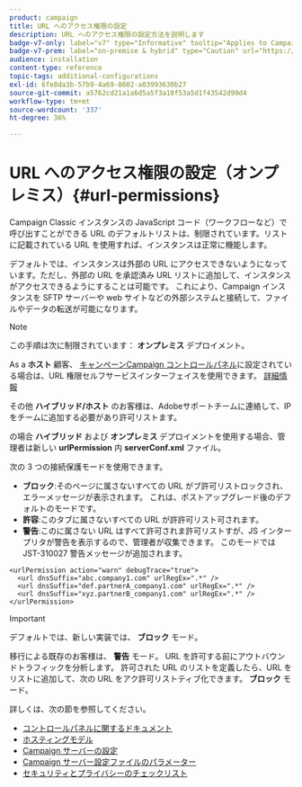 ```yaml
---
product: campaign
title: URL へのアクセス権限の設定
description: URL へのアクセス権限の設定方法を説明します
badge-v7-only: label="v7" type="Informative" tooltip="Applies to Campaign Classic v7 only"
badge-v7-prem: label="on-premise & hybrid" type="Caution" url="https://experienceleague.adobe.com/docs/campaign-classic/using/installing-campaign-classic/architecture-and-hosting-models/hosting-models-lp/hosting-models.html?lang=en" tooltip="Applies to on-premise and hybrid deployments only"
audience: installation
content-type: reference
topic-tags: additional-configurations
exl-id: 6fe8da3b-57b9-4a69-8602-a03993630b27
source-git-commit: a5762cd21a1a6d5a5f3a10f53a5d1f43542d99d4
workflow-type: tm+mt
source-wordcount: '337'
ht-degree: 36%

---
```


# URL へのアクセス権限の設定（オンプレミス）{#url-permissions}



Campaign Classic インスタンスの JavaScript コード（ワークフローなど）で呼び出すことができる URL のデフォルトリストは、制限されています。リストに記載されている URL を使用すれば、インスタンスは正常に機能します。

デフォルトでは、インスタンスは外部の URL にアクセスできないようになっています。ただし、外部の URL を承認済み URL リストに追加して、インスタンスがアクセスできるようにすることは可能です。 これにより、Campaign インスタンスを SFTP サーバーや web サイトなどの外部システムと接続して、ファイルやデータの転送が可能になります。

>[!NOTE]
>
>この手順は次に制限されています： **オンプレミス** デプロイメント。
>
>As a **ホスト** 顧客、 [キャンペーンCampaign コントロールパネル](https://experienceleague.adobe.com/docs/control-panel/using/control-panel-home.html?lang=ja)に設定されている場合は、URL 権限セルフサービスインターフェイスを使用できます。 [詳細情報](https://experienceleague.adobe.com/docs/control-panel/using/instances-settings/url-permissions.html?lang=ja)
>
>その他 **ハイブリッド/ホスト** のお客様は、Adobeサポートチームに連絡して、IP をチームに追加する必要があり許可リストます。

の場合 **ハイブリッド** および **オンプレミス** デプロイメントを使用する場合、管理者は新しい **urlPermission** 内 **serverConf.xml** ファイル。


次の 3 つの接続保護モードを使用できます。

* **ブロック**:そのページに属さないすべての URL がブ許可リストロックされ、エラーメッセージが表示されます。 これは、ポストアップグレード後のデフォルトのモードです。
* **許容**:このタブに属さないすべての URL が許許可リスト可されます。
* **警告**:このに属さない URL はすべて許可されま許可リストすが、JS インタープリタが警告を表示するので、管理者が収集できます。 このモードでは JST-310027 警告メッセージが追加されます。

```
<urlPermission action="warn" debugTrace="true">
  <url dnsSuffix="abc.company1.com" urlRegEx=".*" />
  <url dnsSuffix="def.partnerA_company1.com" urlRegEx=".*" />
  <url dnsSuffix="xyz.partnerB_company1.com" urlRegEx=".*" />
</urlPermission>
```

>[!IMPORTANT]
>
>デフォルトでは、新しい実装では、 **ブロック** モード。
>
>移行による既存のお客様は、 **警告** モード。 URL を許可する前にアウトバウンドトラフィックを分析します。 許可された URL のリストを定義したら、URL をリストに追加して、次の URL をアク許可リストティブ化できます。 **ブロック** モード。

詳しくは、次の節を参照してください。

* [コントロールパネルに関するドキュメント](https://experienceleague.adobe.com/docs/control-panel/using/control-panel-home.html?lang=ja)
* [ホスティングモデル](hosting-models.md)
* [Campaign サーバーの設定](configuring-campaign-server.md)
* [Campaign サーバー設定ファイルのパラメーター](the-server-configuration-file.md)
* [セキュリティとプライバシーのチェックリスト](get-started-security-privacy.md)

